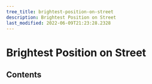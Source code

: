 ```yaml
---
tree_title: brightest-position-on-street
description: Brightest Position on Street
last_modified: 2022-06-09T21:23:28.2328
---
```


# Brightest Position on Street

## Contents
